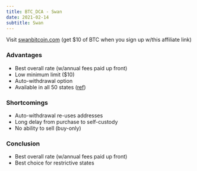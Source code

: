 ```yaml
---
title: BTC_DCA - Swan
date: 2021-02-14
subtitle: Swan
---
```


Visit [swanbitcoin.com](https://www.swanbitcoin.com/thinkmassive/) (get $10 of BTC when you sign up w/this affiliate link)

### Advantages
  - Best overall rate (w/annual fees paid up front)
  - Low minimum limit ($10)
  - Auto-withdrawal option
  - Available in all 50 states ([ref](https://help.swanbitcoin.com/hc/en-us/articles/360059000753-Is-Swan-Bitcoin-available-in-all-50-states-))

### Shortcomings
  - Auto-withdrawal re-uses addresses
  - Long delay from purchase to self-custody
  - No ability to sell (buy-only)

### Conclusion
  - Best overall rate (w/annual fees paid up front)
  - Best choice for restrictive states
